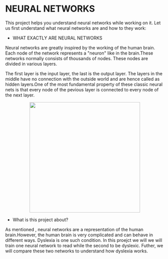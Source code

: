 # NEURAL NETWORKS

This project helps you understand neural networks while working on it.
Let us first understand what neural networks are and how to they work:

<ul><li> WHAT EXACTLY ARE NEURAL NETWORKS</li></ul>
<p>Neural networks are greatly inspired by the working of the human brain.
Each node of the network represents a "neuron" like in the brain.These networks normally consists of thousands of nodes.
These nodes are divided in various layers.</p>
<p>The first layer is the input layer, the last is the output layer. The layers in the middle have no connection with the outside world and are hence called as hidden layers.One of the most fundamental property of these classic neural nets is that every node of the pevious layer is connected to every node of the next layer.
<p align="center">
  <img src="https://cs.stanford.edu/people/eroberts/courses/soco/projects/neural-networks/Architecture/images/feedforward.jpg" width="350"/>
</p>
<ul><li> What is this project about?</li></ul>
<p>As mentioned , neural networks are a representation of the human brain.However, the human brain is very complicated and can behave in different ways. Dyslexia is one such condition. In this proejct we will we will train one neural network to read while the second to be dyslexic. Futher, we will compare these two networks to understand how dyslexia works.</p>

